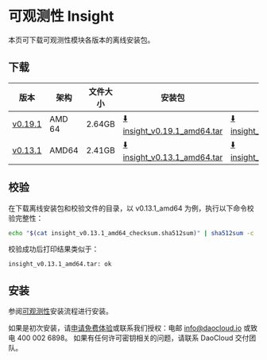 # 可观测性 Insight

本页可下载可观测性模块各版本的离线安装包。

## 下载

| 版本                                                   | 架构 | 文件大小 | 安装包                                                                                                     |  校验文件 | 更新日期   |
| ------------------------------------------------------ | ----- |-------- | ---------------------------------------------------------------------------------------------------------- | ---------- | ---------- |
| [v0.19.1](../../insight/intro/release-notes.md) | AMD 64 | 2.64GB | [:arrow_down: insight_v0.19.1_amd64.tar](https://qiniu-download-public.daocloud.io/DaoCloud_Enterprise/insight_v0.19.1_amd64.tar) | [:arrow_down: insight_v0.19.1_amd64_checksum.sha512sum](https://qiniu-download-public.daocloud.io/DaoCloud_Enterprise/insight_v0.19.1_amd64_checksum.sha512sum) | 2023-08-04 |
| [v0.13.1](../../insight/intro/releasenote.md) | AMD64 | 2.41GB | [:arrow_down: insight_v0.13.1_amd64.tar](https://qiniu-download-public.daocloud.io/DaoCloud_Enterprise/insight_v0.13.1_amd64.tar) | [:arrow_down: insight_v0.13.1_amd64_checksum.sha512sum](https://qiniu-download-public.daocloud.io/DaoCloud_Enterprise/insight_v0.13.1_amd64_checksum.sha512sum) | 2022-12-30 |

## 校验

在下载离线安装包和校验文件的目录，以 v0.13.1_amd64 为例，执行以下命令校验完整性：

```sh
echo "$(cat insight_v0.13.1_amd64_checksum.sha512sum)" | sha512sum -c
```

校验成功后打印结果类似于：

```none
insight_v0.13.1_amd64.tar: ok
```

## 安装

参阅[可观测性](../../insight/quickstart/install/offline-install.md)安装流程进行安装。

如果是初次安装，请[申请免费体验](../../dce/license0.md)或联系我们授权：电邮 info@daocloud.io 或致电 400 002 6898。
如果有任何许可密钥相关的问题，请联系 DaoCloud 交付团队。
